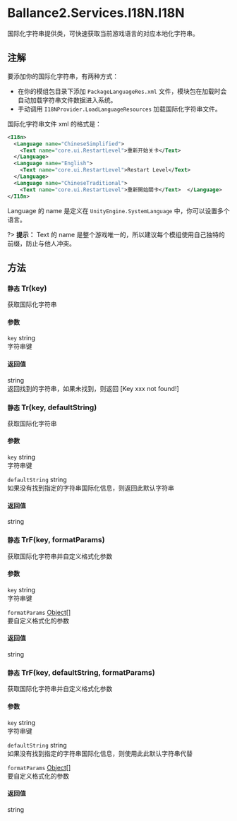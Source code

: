 ﻿# Ballance2.Services.I18N.I18N 
国际化字符串提供类，可快速获取当前游戏语言的对应本地化字符串。

## 注解


要添加你的国际化字符串，有两种方式：
* 在你的模组包目录下添加 `PackageLanguageRes.xml` 文件，模块包在加载时会自动加载字符串文件数据进入系统。
* 手动调用 `I18NProvider.LoadLanguageResources` 加载国际化字符串文件。

国际化字符串文件 xml 的格式是：
```xml
<I18n>
  <Language name="ChineseSimplified">
    <Text name="core.ui.RestartLevel">重新开始关卡</Text>
  </Language>
  <Language name="English">
    <Text name="core.ui.RestartLevel">Restart Level</Text>
  </Language>
  <Language name="ChineseTraditional">
    <Text name="core.ui.RestartLevel">重新開始關卡</Text>  </Language>
</I18n>
```

Language 的 name 是定义在 `UnityEngine.SystemLanguage` 中，你可以设置多个语言。

?> **提示：** Text 的 name 是整个游戏唯一的，所以建议每个模组使用自己独特的前缀，防止与他人冲突。




## 方法



### `静态` Tr(key)

获取国际化字符串


#### 参数


`key` string <br/>字符串键



#### 返回值

string <br/>返回找到的字符串，如果未找到，则返回 [Key xxx not found!]


### `静态` Tr(key, defaultString)

获取国际化字符串


#### 参数


`key` string <br/>字符串键

`defaultString` string <br/>如果没有找到指定的字符串国际化信息，则返回此默认字符串



#### 返回值

string <br/>


### `静态` TrF(key, formatParams)

获取国际化字符串并自定义格式化参数


#### 参数


`key` string <br/>字符串键

`formatParams` [Object[]](https://docs.microsoft.com/zh-cn/dotnet/api/System.Object[]) <br/>要自定义格式化的参数



#### 返回值

string <br/>


### `静态` TrF(key, defaultString, formatParams)

获取国际化字符串并自定义格式化参数


#### 参数


`key` string <br/>字符串键

`defaultString` string <br/>如果没有找到指定的字符串国际化信息，则使用此此默认字符串代替

`formatParams` [Object[]](https://docs.microsoft.com/zh-cn/dotnet/api/System.Object[]) <br/>要自定义格式化的参数



#### 返回值

string <br/>
